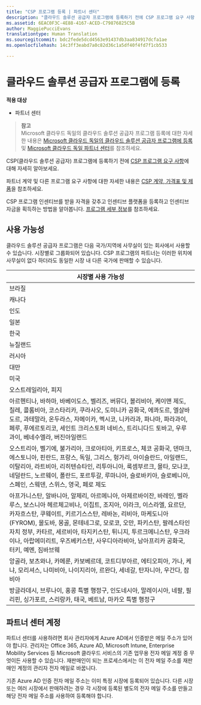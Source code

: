```yaml
---
title: "CSP 프로그램 등록 | 파트너 센터"
description: "클라우드 솔루션 공급자 프로그램에 등록하기 전에 CSP 프로그램 요구 사항에 대해 자세히 알아보세요."
ms.assetid: 6EAC0F3C-4E88-4167-ACED-C79876825C5B
author: MaggiePucciEvans
translationtype: Human Translation
ms.sourcegitcommit: bdc2fede5dcd4563e91437db3aa834917dcfa1ae
ms.openlocfilehash: 14c3ff3eabd7a0c82d36c1a5df40f4fd7f1cb533

---
```


# 클라우드 솔루션 공급자 프로그램에 등록

**적용 대상**

-  파트너 센터

>**참고**<br>
Microsoft 클라우드 독일의 클라우드 솔루션 공급자 프로그램 등록에 대한 자세한 내용은 [Microsoft 클라우드 독일의 클라우드 솔루션 공급자 프로그램에 등록](enroll-in-csp-for-microsoft-cloud-germany.md) 및 [Microsoft 클라우드 독일 파트너 센터](partner-center-for-microsoft-cloud-germany.md)를 참조하세요.

CSP(클라우드 솔루션 공급자) 프로그램에 등록하기 전에 [CSP 프로그램 요구 사항]( http://go.microsoft.com/fwlink/p/?LinkId=617116)에 대해 자세히 알아보세요.

파트너 계약 및 다른 프로그램 요구 사항에 대한 자세한 내용은 [CSP 계약, 가격표 및 제품](csp-documents-and-learning-resources.md)을 참조하세요.

CSP 프로그램 인센티브를 받을 자격을 갖추고 인센티브 플랫폼을 등록하고 인센티브 자금을 획득하는 방법을 알아봅니다. [프로그램 세부 정보](https://go.microsoft.com/fwlink/?linkid=831533)를 참조하세요.

## <a href="" id="markets"></a>사용 가능성


클라우드 솔루션 공급자 프로그램은 다음 국가/지역에 사무실이 있는 회사에서 사용할 수 있습니다. 시장별로 그룹화되어 있습니다. CSP 프로그램의 파트너는 이러한 위치에 사무실이 없다 하더라도 동일한 시장 내 다른 국가에 판매할 수 있습니다.

| 시장별 사용 가능성                                                                                                                                                                                                                                                                                                                                                                                                                 |
|----------------------------------------------------------------------------------------------------------------------------------------------------------------------------------------------------------------------------------------------------------------------------------------------------------------------------------------------------------------------------------------------------------------------------------------|
| 브라질                                                                                                                                                                                                                                                                                                                                                                                                                                 |
| 캐나다                                                                                                                                                                                                                                                                                                                                                                                                                                 |
| 인도                                                                                                                                                                                                                                                                                                                                                                                                                                  |
| 일본                                                                                                                                                                                                                                                                                                                                                                                                                                  |
| 한국                                                                                                                                                                                                                                                                                                                                                                                                                                  |
| 뉴질랜드                                                                                                                                                                                                                                                                                                                                                                                                                            |
| 러시아                                                                                                                                                                                                                                                                                                                                                                                                                                 |
| 대만                                                                                                                                                                                                                                                                                                                                                                                                                                 |
| 미국                                                                                                                                                                                                                                                                                                                                                                                                                          |
| 오스트레일리아, 피지                                                                                                                                                                                                                                                                                                                                                                                                                        |
| 아르헨티나, 바하마, 바베이도스, 벨리즈, 버뮤다, 볼리비아, 케이맨 제도, 칠레, 콜롬비아, 코스타리카, 쿠라사오, 도미니카 공화국, 에콰도르, 엘살바도르, 과테말라, 온두라스, 자메이카, 멕시코, 니카라과, 파나마, 파라과이, 페루, 푸에르토리코, 세인트 크리스토퍼 네비스, 트리니다드 토바고, 우루과이, 베네수엘라, 버진아일랜드                                                                                                           |
| 오스트리아, 벨기에, 불가리아, 크로아티아, 키프로스, 체코 공화국, 덴마크, 에스토니아, 핀란드, 프랑스, 독일, 그리스, 헝가리, 아이슬란드, 아일랜드, 이탈리아, 라트비아, 리히텐슈타인, 리투아니아, 룩셈부르크, 몰타, 모나코, 네덜란드, 노르웨이, 폴란드, 포르투갈, 루마니아, 슬로바키아, 슬로베니아, 스페인, 스웨덴, 스위스, 영국, 페로 제도                                                                                          |
| 아프가니스탄, 알바니아, 알제리, 아르메니아, 아제르바이잔, 바레인, 벨라루스, 보스니아 헤르체고비나, 이집트, 조지아, 이라크, 이스라엘, 요르단, 카자흐스탄, 쿠웨이트, 키르기스스탄, 레바논, 리비아, 마케도니아(FYROM), 몰도바, 몽골, 몬테네그로, 모로코, 오만, 파키스탄, 팔레스타인 자치 정부, 카타르, 세르비아, 타지키스탄, 튀니지, 투르크메니스탄, 우크라이나, 아랍에미리트, 우즈베키스탄, 사우디아라비아, 남아프리카 공화국, 터키, 예멘, 짐바브웨 |
| 앙골라, 보츠와나, 카메룬, 카보베르데, 코트디부아르, 에티오피아, 가나, 케냐, 모리셔스, 나미비아, 나이지리아, 르완다, 세네갈, 탄자니아, 우간다, 잠비아                                                                                                                                                                                                                                                                                  |
| 방글라데시, 브루나이, 홍콩 특별 행정구, 인도네시아, 말레이시아, 네팔, 필리핀, 싱가포르, 스리랑카, 태국, 베트남, 마카오 특별 행정구                                                                                                                                                                                                                                                                                              |

 

## 파트너 센터 계정


파트너 센터를 사용하려면 회사 관리자에게 Azure AD에서 인증받은 메일 주소가 있어야 합니다. 관리자는 Office 365, Azure AD, Microsoft Intune, Enterprise Mobility Services 등 Microsoft 클라우드 서비스의 기존 업무용 전자 메일 계정 중 무엇이든 사용할 수 있습니다. 재판매인이 되는 프로세스에서는 이 전자 메일 주소를 재판매인 계정의 관리자 전자 메일로 바꿉니다.

기존 Azure AD 인증 전자 메일 주소는 이미 특정 시장에 등록되어 있습니다. 다른 시장 또는 여러 시장에서 판매하려는 경우 각 시장에 등록된 별도의 전자 메일 주소를 만들고 해당 전자 메일 주소를 사용하여 등록해야 합니다.

 

 






<!--HONumber=Jan17_HO2-->


